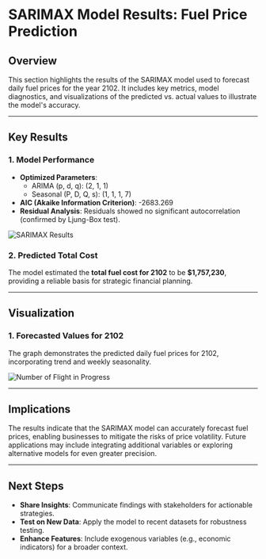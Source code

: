  # SARIMAX Model Results: Fuel Price Prediction  

## Overview  
This section highlights the results of the SARIMAX model used to forecast daily fuel prices for the year 2102. It includes key metrics, model diagnostics, and visualizations of the predicted vs. actual values to illustrate the model's accuracy.  

---

## Key Results  

### 1. **Model Performance**  
- **Optimized Parameters**:  
  - ARIMA (p, d, q): (2, 1, 1)  
  - Seasonal (P, D, Q, s): (1, 1, 1, 7)  
- **AIC (Akaike Information Criterion)**: -2683.269  
- **Residual Analysis**: Residuals showed no significant autocorrelation (confirmed by Ljung-Box test).
   
![SARIMAX Results](https://github.com/user-attachments/assets/9f273bd5-c494-4a0b-82c7-044bad99553d)


### 2. **Predicted Total Cost**  
The model estimated the **total fuel cost for 2102** to be **$1,757,230**, providing a reliable basis for strategic financial planning.  

---

## Visualization  
 

### 1. **Forecasted Values for 2102**  
The graph demonstrates the predicted daily fuel prices for 2102, incorporating trend and weekly seasonality.  

![Number of Flight in Progress](https://github.com/user-attachments/assets/7fa2d644-500b-4d4f-ab75-235c8a891bb5)

---

## Implications  
The results indicate that the SARIMAX model can accurately forecast fuel prices, enabling businesses to mitigate the risks of price volatility. Future applications may include integrating additional variables or exploring alternative models for even greater precision.  

---

## Next Steps  
- **Share Insights**: Communicate findings with stakeholders for actionable strategies.  
- **Test on New Data**: Apply the model to recent datasets for robustness testing.  
- **Enhance Features**: Include exogenous variables (e.g., economic indicators) for a broader context.  
